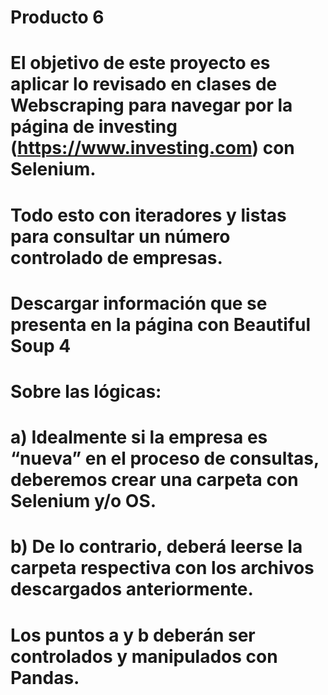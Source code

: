 # Producto 6
# El objetivo de este proyecto es aplicar lo revisado en clases de Webscraping para navegar por la página de investing (https://www.investing.com) con Selenium.
# Todo esto con iteradores y listas para consultar un número controlado de empresas.
# Descargar información que se presenta en la página con Beautiful Soup 4
# Sobre las lógicas:
# a) Idealmente si la empresa es “nueva” en el proceso de consultas, deberemos crear una carpeta con Selenium y/o OS.
# b) De lo contrario, deberá leerse la carpeta respectiva con los archivos descargados anteriormente.
# Los puntos a y b deberán ser controlados y manipulados con Pandas.